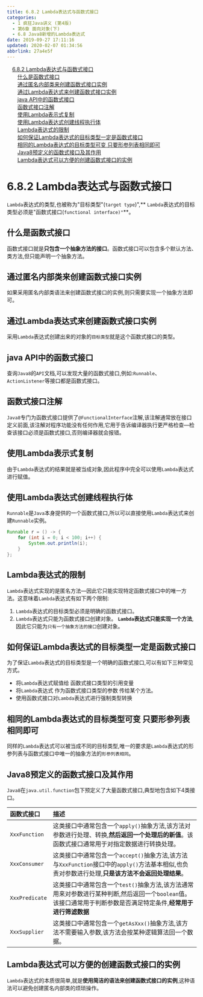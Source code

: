```yaml
---
title: 6.8.2 Lambda表达式与函数式接口
categories: 
  - 1 疯狂Java讲义 (第4版)
  - 第6章 面向对象(下)
  - 6.8 Java8新增的Lambda表达式
date: 2019-09-27 17:11:16
updated: 2020-02-07 01:34:56
abbrlink: 27a4e5f
---
```

<div id='my_toc'><a href="/JavaReadingNotes/27a4e5f/#6-8-2-Lambda表达式与函数式接口" class="header_1">6.8.2 Lambda表达式与函数式接口</a>&nbsp;<br><a href="/JavaReadingNotes/27a4e5f/#什么是函数式接口" class="header_2">什么是函数式接口</a>&nbsp;<br><a href="/JavaReadingNotes/27a4e5f/#通过匿名内部类来创建函数式接口实例" class="header_2">通过匿名内部类来创建函数式接口实例</a>&nbsp;<br><a href="/JavaReadingNotes/27a4e5f/#通过Lambda表达式来创建函数式接口实例" class="header_2">通过Lambda表达式来创建函数式接口实例</a>&nbsp;<br><a href="/JavaReadingNotes/27a4e5f/#java-API中的函数式接口" class="header_2">java API中的函数式接口</a>&nbsp;<br><a href="/JavaReadingNotes/27a4e5f/#函数式接口注解" class="header_2">函数式接口注解</a>&nbsp;<br><a href="/JavaReadingNotes/27a4e5f/#使用Lambda表示式复制" class="header_2">使用Lambda表示式复制</a>&nbsp;<br><a href="/JavaReadingNotes/27a4e5f/#使用Lambda表达式创建线程执行体" class="header_2">使用Lambda表达式创建线程执行体</a>&nbsp;<br><a href="/JavaReadingNotes/27a4e5f/#Lambda表达式的限制" class="header_2">Lambda表达式的限制</a>&nbsp;<br><a href="/JavaReadingNotes/27a4e5f/#如何保证Lambda表达式的目标类型一定是函数式接口" class="header_2">如何保证Lambda表达式的目标类型一定是函数式接口</a>&nbsp;<br><a href="/JavaReadingNotes/27a4e5f/#相同的Lambda表达式的目标类型可变-只要形参列表相同即可" class="header_2">相同的Lambda表达式的目标类型可变 只要形参列表相同即可</a>&nbsp;<br><a href="/JavaReadingNotes/27a4e5f/#Java8预定义的函数式接口及其作用" class="header_2">Java8预定义的函数式接口及其作用</a>&nbsp;<br><a href="/JavaReadingNotes/27a4e5f/#Lambda表达式可以方便的创建函数式接口的实例" class="header_2">Lambda表达式可以方便的创建函数式接口的实例</a>&nbsp;<br></div>
<style>.header_1{margin-left: 1em;}.header_2{margin-left: 2em;}.header_3{margin-left: 3em;}.header_4{margin-left: 4em;}.header_5{margin-left: 5em;}.header_6{margin-left: 6em;}</style>
<!--more-->
<script>if (navigator.platform.search('arm')==-1){document.getElementById('my_toc').style.display = 'none';}var e,p = document.getElementsByTagName('p');while (p.length>0) {e = p[0];e.parentElement.removeChild(e);}</script>

<!--end-->
<!--SSTStart-->
# 6.8.2 Lambda表达式与函数式接口 #
`Lambda`表达式的类型,也被称为"目标类型"(`target type`)",** `Lambda`表达式的目标类型必须是"函数式接口(`functional interface)"`**。
## 什么是函数式接口 ##
函数式接口就是**只包含一个抽象方法的接口**。函数式接口可以包含多个默认方法、类方法,但只能声明一个抽象方法。
## 通过匿名内部类来创建函数式接口实例 ##
如果采用匿名内部类语法来创建函数式接口的实例,则只需要实现一个抽象方法即可。
## 通过Lambda表达式来创建函数式接口实例 ##
采用`Lambda`表达式创建出来的对象的`目标类型`就是这个函数式接口的类型。

## java API中的函数式接口 ##
查询`Java8`的`API`文档,可以发现大量的函数式接口,例如:`Runnable`、 `ActionListener`等接口都是函数式接口。
## 函数式接口注解 ##
`Java8`专门为函数式接口提供了`@FunctionalInterface`注解,该注解通常放在接口定义前面,该注解对程序功能没有任何作用,它用于告诉编译器执行更严格检查—检查该接口必须是函数式接口,否则编译器就会报错。
## 使用Lambda表示式复制 ##
由于`Lambda`表达式的结果就是被当成对象,因此程序中完全可以使用`Lambda`表达式进行赋值。
## 使用Lambda表达式创建线程执行体 ##
`Runnable`是`Java`本身提供的一个函数式接口,所以可以直接使用`Lambda`表达式来创建`Runnable`实例。
```java
Runnable r = () -> {
    for (int i = 0; i < 100; i++) {
        System.out.println(i);
    }
};
```
## Lambda表达式的限制 ##
`Lambda`表达式实现的是匿名方法—因此它只能实现特定函数式接口中的唯一方法。这意味着`Lambda`表达式有如下两个限制:
1. `Lambda`表达式的目标类型必须是明确的函数式接口。
2. `Lambda`表达式只能为函数式接口创建对象。 **`Lambda`表达式只能实现一个方法**,因此它只能为`只有一个抽象方法的接口`创建对象。

## 如何保证Lambda表达式的目标类型一定是函数式接口 ##
为了保证`Lambda`表达式的目标类型是一个明确的函数式接口,可以有如下三种常见方式。
- 将`Lambda`表达式赋值给 函数式接口类型的引用变量
- 将`Lambda`表达式 作为函数式接口类型的参数 传给某个方法。
- 使用函数式接口对`Lambda`表达式进行强制类型转换

## 相同的Lambda表达式的目标类型可变 只要形参列表相同即可 ##
同样的`Lambda`表达式可以被当成不同的目标类型,唯一的要求是`Lambda`表达式的形参列表与函数式接口中唯一的抽象方法的`形参列表相同`。

## Java8预定义的函数式接口及其作用 ##
`Java8`在`java.util.function`包下预定义了大量函数式接口,典型地包含如下4类接口。

|函数式接口|描述|
|:---|:---|
|`XxxFunction`|这类接口中通常包含一个`apply()`抽象方法,该方法对参数进行处理、转换,**然后返回一个处理后的新值**。该函数式接口通常用于对指定数据进行转换处理。|
|`XxxConsumer`|这类接口中通常包含一个`accept()`抽象方法,该方法与`XxxFunction`接口中的`apply()`方法基本相似,也负责对参数进行处理,**只是该方法不会返回处理结果**。|
|`XxxPredicate`|这类接口中通常包含一个`test()`抽象方法,该方法通常用来对参数进行某种判断,然后返回一个`boolean`值。该接口通常用于判断参数是否满足特定条件,**经常用于进行筛滤数据**|
|`XxxSupplier`|这类接口中通常包含一个`getAsXxx()`抽象方法,该方法不需要输入参数,该方法会按某种逻辑算法回一个数据。|

## Lambda表达式可以方便的创建函数式接口的实例 ##
`Lambda`表达式的本质很简单,就是**使用简洁的语法来创建函数式接口的实例**,这种语法可以避免创建匿名内部类的烦琐操作。
<!--SSTStop-->

